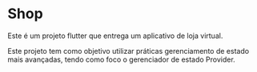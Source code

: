 # Shop

Este é um projeto flutter que entrega um aplicativo de loja virtual.

Este projeto tem como objetivo utilizar práticas gerenciamento de estado mais avançadas, tendo como
foco o gerenciador de estado Provider.

